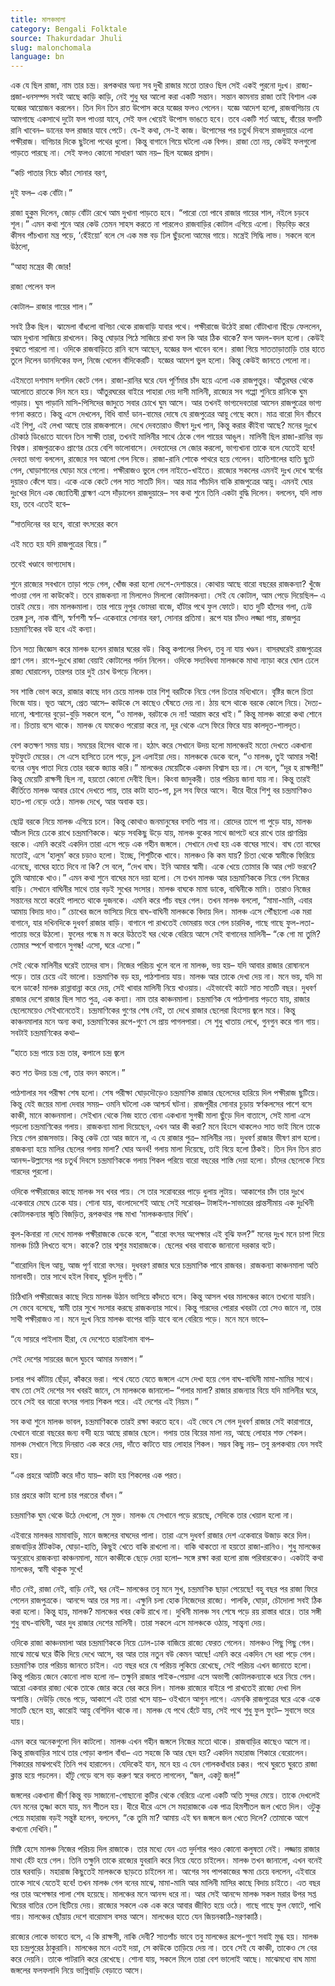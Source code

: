 ```yaml
---
title: মালঞ্চমালা
category: Bengali Folktale
source: Thakurdadar Jhuli
slug: malonchomala
language: bn
---
```


এক যে ছিল রাজা, নাম তার চন্দ্র। রূপকথার অন্য সব দুখী রাজার মতো তারও ছিল সেই একই পুরনো দুঃখ। রাজ্য-প্রজা-ধনসম্পদ সবই আছে কাড়ি কাড়ি, নেই শুধু ঘর আলো করা একটি সন্তান। সন্তান কামনায় রাজা তাই বিশাল এক যজ্ঞের আয়োজন করলেন। তিন দিন তিন রাত উপোস করে যজ্ঞের ফলও পেলেন। যজ্ঞে আদেশ হলো, রাজবাগিচায় যে আমগাছে একসাথে দুটো ফল পাওয়া যাবে, সেই ফল খেয়েই উপোস ভাঙতে হবে। তবে একটি শর্ত আছে, বাঁয়ের ফলটি রানি খাবেন– ডানের ফল রাজার যাবে পেটে। যে-ই কথা, সে-ই কাজ। উপোসের পর চতুর্থ দিবসে রাজদুয়ারে এলো পক্ষীরাজ। বাগিচার দিকে ছুটলো পথের ধুলো। কিন্তু বাগানে গিয়ে ঘটলো এক বিপদ। রাজা তো নয়, কেউই ফলগুলো পাড়তে পারছে না। সেই ফলও কোনো সাধারণ আম নয়– ছিল যজ্ঞের প্রসাদ।

“কচি পাতার নিচে কাঁচা সোনার বরণ,

দুই ফল– এক বোঁটা।”

রাজা হুকুম দিলেন, জোড় বোঁটা রেখে আম দুখানা পাড়তে হবে। “পারো তো পাবে রাজার গায়ের শাল, নইলে চড়বে শূল।” এমন কথা শুনে আর কেউ তেমন সাহস করতে না পারলেও রাজবাড়ির কোটাল এগিয়ে এলো। বিড়বিড় করে কীসব পাঁচখানা মন্ত্র পড়ে, ‘হেঁইয়ো’ বলে সে এক মস্ত বড় ঢিল ছুঁড়লো আমের গায়ে। মন্ত্রেই সিদ্ধি লাভ। সকলে বলে উঠলো,

“আহা মন্ত্রের কী জোর!

রাজা পেলেন ফল

কোটাল– রাজার গায়ের শাল।”

সবই ঠিক ছিল। ঝামেলা বাঁধলো বাগিচা থেকে রাজবাড়ি যাবার পথে। পক্ষীরাজে উঠেই রাজা বোঁটাখানা ছিঁড়ে ফেললেন, আম দুখানা সাজিয়ে রাখলেন। কিন্তু ঘোড়ার পিঠে সাজিয়ে রাখা ফল কি আর ঠিক থাকে? ফল অদল-বদল হলো। কেউই বুঝতে পারলো না। ওদিকে রাজবাড়িতে রানি বসে আছেন, যজ্ঞের ফল খাবেন বলে। রাজা গিয়ে সাততাড়াতাড়ি তার হাতে তুলে দিলেন ডানদিকের ফল, নিজে খেলেন বাঁদিকেরটি। যজ্ঞের আদেশ ভুল হলো। কিন্তু কেউই জানতে পেলো না।

এইমতো দশমাস দশদিন কেটে গেল। রাজা-রানির ঘরে যেন পূর্ণিমার চাঁদ হয়ে এলো এক রাজপুত্তুর। আঁতুরঘর থেকে আলোতে রাতকে দিন মনে হয়। আঁতুরঘরের বাইরে পাহারা দেয় দাসী মালিনী, রাজ্যের সব গপ্পো শুনিয়ে রানিকে ঘুম পাড়ায়। ঘুম পাড়ানি মাসি-পিসিদের জাদুতে সবার চোখে ঘুম আসে। আর তখনই ভাগ্যদেবতারা আসেন রাজপুত্রের ভাগ্য গণনা করতে। কিন্তু এসে দেখলেন, বিধি বাম! ডান-বামের দোষে যে রাজপুত্রের আয়ু গেছে কমে। মাত্র বারো দিন বাঁচবে এই শিশু, এই লেখা আছে তার রাজকপালে। দেখে দেবতারাও ভীষণ দুঃখ পান, কিন্তু করার কীইবা আছে? মনের দুঃখে চৌকাঠ ডিঙোতে যাবেন তিন সাক্ষী তারা, তখনই মালিনীর সাথে ঠেকে গেল পায়ের আঙুল। মালিনী ছিল রাজা-রানির বড় বিশ্বস্ত। রাজপুত্রকেও প্রাণের চেয়ে বেশি ভালোবাসে। দেবতাদের সে জোর করলো, ভাগ্যখানা তাকে বলে যেতেই হবে! দেবতা ভাগ্য বললেন, রাজ্যের সব আলো গেল নিভে। রাজা-রানি শোকে পাথরে হয়ে গেলেন। হাতিশালের হাতি ছুটে গেল, ঘোড়াশালের ঘোড়া মরে গেলো। পক্ষীরাজও ভুলে গেল নাইতে-খাইতে। রাজ্যের সকলের এমনই দুঃখ দেখে স্বর্গের দুয়ারও কেঁপে যায়। একে একে কেটে গেল সাত সাতটি দিন। আর মাত্র পাঁচদিন বাকি রাজপুত্রের আয়ু। এমনই ঘোর দুঃখের দিনে এক জ্যোতিষী ব্রাহ্মণ এসে দাঁড়ালেন রাজদুয়ারে– সব কথা শুনে তিনি একটা বুদ্ধি দিলেন। বললেন, যদি লাভ হয়, তবে এতেই হবে–

“সাতদিনের বর হবে, বারো বৎসরের কনে

এই মতে হয় যদি রাজপুত্রের বিয়ে।”

তবেই খণ্ডাবে ভাগ্যদোষ।

শুনে রাজ্যের সবখানে তাড়া পড়ে গেল, খোঁজ করা হলো দেশে-দেশান্তরে। কোথায় আছে বারো বছরের রাজকন্যা? খুঁজে পাওয়া গেল না কাউকেই। তবে রাজকন্যা না মিললেও মিললো কোটালকন্যা। সেই যে কোটাল, আম পেড়ে দিয়েছিল– এ তারই মেয়ে। নাম মালঞ্চমালা। তার পায়ে নুপূর ভোমরা বাজে, হাঁটার পথে ফুল ফোটে। হাত দুটি হাঁসের গলা, ঢেউ তরঙ্গ চুল, নাক বাঁশি, স্বর্ণশশী স্বর্ণ– একেবারে সোনার বরণ, সোনার প্রতিমা। রূপে যার চাঁদও লজ্জা পায়, রাজপুত্র চন্দ্রমাণিকের বউ হবে এই কন্যা।

তিন সত্য জিজ্ঞেস করে মালঞ্চ হলেন রাজার ঘরের বউ। কিন্তু কপালের লিখন, তবু না যায় খণ্ডন। বাসরঘরেই রাজপুত্রের প্রাণ গেল। রাগে-দুঃখে রাজা বেয়াই কোটালের গর্দান নিলেন। ওদিকে সদ্যবিধবা মালঞ্চকে মাথা ন্যাড়া করে ঘোল ঢেলে রাজ্য ঘোরালেন, তারপর তার দুই চোখ উপড়ে নিলেন।

সব শাস্তি ভোগ করে, রাজার কাছে দান চেয়ে মালঞ্চ তার শিশু বরটিকে নিয়ে গেল চিতার মধ্যিখানে। বৃষ্টির জলে চিতা ভিজে যায়। ভূত আসে, প্রেত আসে– কাউকে সে কাছেও ঘেঁষতে দেয় না। ঠায় বসে থাকে বরকে কোলে নিয়ে। দৈত্য-দানো, শ্মশানের বুড়ো-বুড়ি সকলে বলে, “ও মালঞ্চ, বরটাকে দে না! আরাম করে খাই।” কিন্তু মালঞ্চ কারো কথা শোনে না। চিতায় বসে থাকে। মালঞ্চ যে যমকেও পরোয়া করে না, দূর থেকে এসে ফিরে ফিরে যায় কালদূত-শালদূত।

বেশ কতক্ষণ সময় যায়। সময়ের হিসেব থাকে না। হঠাৎ করে সেখানে উদয় হলো মালঞ্চেরই মতো দেখতে একখানা ফুটফুটে মেয়ের। সে এসে হাসিতে ঢলে পড়ে, চুল এলাইয়া দেয়। মালঞ্চকে ডেকে বলে, “ও মালঞ্চ, তুই আমার সখী! বনের ওষুধ পাতা দিয়ে তোর বরকে জ্যান্ত করি।” মালঞ্চের মেয়েটিকে একদম বিশ্বাস হয় না। সে বলে, “দূর হ রাক্ষসী!” কিন্তু মেয়েটি রাক্ষসী ছিল না, হয়তো কোনো দেবীই ছিল। কিংবা জাদুকরী। তার পরিচয় জানা যায় না। কিন্তু তারই কীর্তিতে মালঞ্চ আবার চোখে দেখতে পায়, তার কাটা হাত-পা, চুল সব ফিরে আসে। ধীরে ধীরে শিশু বর চন্দ্রমাণিকও হাত-পা নেড়ে ওঠে। মালঞ্চ দেখে, আর অবাক হয়।

ছোট্ট বরকে নিয়ে মালঞ্চ এগিয়ে চলে। কিন্তু কোথাও জনমানুষের বসতি পায় না। রোদের তাপে গা পুড়ে যায়, মালঞ্চ আঁচল দিয়ে ঢেকে রাখে চন্দ্রমাণিককে। ঝড়ে সবকিছু উড়ে যায়, মালঞ্চ বুকের সাথে জাপটে ধরে রাখে তার প্রাণপ্রিয় বরকে। এমনি করেই একদিন তারা এসে পড়ে এক গহীন জঙ্গলে। সেখানে দেখা হয় এক বাঘের সাথে। বাঘ তো বাঘের মতোই, এসে ‘হালুম’ করে চড়াও হলো। ইচ্ছে, শিশুটিকে খাবে। মালঞ্চও কি কম যায়? চিতা থেকে স্বামীকে ফিরিয়ে এনেছে, বাঘের হাতে দিবে না কি? সে বলে, “দেখ বাঘ। ইনি আমার স্বামী। একে খেয়ে তোমার কি আর পেট ভরবে? তুমি আমাকে খাও।” এমন কথা শুনে বাঘের মনে দয়া হলো। সে তখন মালঞ্চ আর চন্দ্রমাণিককে নিয়ে গেল নিজের বাড়ি। সেখানে বাঘিনীর সাথে তার বড়ই সুখের সংসার। মালঞ্চ বাঘকে মামা ডাকে, বাঘিনীকে মামি। তারাও নিজের সন্তানের মতো করেই পালতে থাকে দুজনকে। এমনি করে পাঁচ বছর গেল। তখন মালঞ্চ বললো, “মামা-মামি, এবার আমায় বিদায় দাও।” চোখের জলে ভাসিয়ে দিয়ে বাঘ-বাঘিনী মালঞ্চকে বিদায় দিল। মালঞ্চ এসে পৌঁছালো এক মরা বাগানে, যার দখিনদিকে দুধবর্ণ রাজার বাড়ি। বাগানে পা রাখতেই ভোমরায় ভরে গেল চারদিক, গাছে গাছে ফুল-লতা-পাতায় ভরে উঠলো। ফুলের গন্ধে ম ম করে উঠতেই ঘর থেকে বেরিয়ে আসে সেই বাগানের মালিনী– “কে গো মা তুমি? তোমার স্পর্শে বাগানে সুগন্ধ! এসো, ঘরে এসো।”

সেই থেকে মালিনীর ঘরেই তাদের বাস। নিজের পরিচয় খুলে বলে না মালঞ্চ, ভয় হয়– যদি আবার রাজার রোষানলে পড়ে। তার চেয়ে এই ভালো। চন্দ্রমাণিক বড় হয়, পাঠশালায় যায়। মালঞ্চ আর তাকে দেখা দেয় না। মনে ভয়, যদি মা বলে ডাকে! মালঞ্চ রান্নাবান্না করে দেয়, সেই খাবার মালিনী নিয়ে খাওয়ায়। এইভাবেই কাটে সাত সাতটি বছর। দুধবর্ণ রাজার দেশে রাজার ছিল সাত পুত্র, এক কন্যা। নাম তার কাঞ্চনমালা। চন্দ্রমাণিক যে পাঠশালায় পড়তে যায়, রাজার ছেলেমেয়েও সেইখানেতেই। চন্দ্রমাণিকের গুণের শেষ নেই, তা দেখে রাজার ছেলেরা হিংসেয় জ্বলে মরে। কিন্তু কাঞ্চনমালার মনে অন্য কথা, চন্দ্রমাণিকের রূপে-গুণে সে প্রায় পাগলপারা। সে শুধু খাতায় লেখে, গুনগুন করে গান গায়। সবটাই চন্দ্রমাণিকের কথা–

“হাতে চন্দ্র পায়ে চন্দ্র তার, কপালে চন্দ্র জ্বলে

কত শত উদয় চন্দ্র গো, তার বদন কমলে।”

পাঠশালার সব পরীক্ষা শেষ হলো। শেষ পরীক্ষা ঘোড়দৌড়েও চন্দ্রমাণিক রাজার ছেলেদের হারিয়ে দিল পক্ষীরাজ ছুটিয়ে। কিন্তু যেই জয়ের মালা দেবার সময়– ওমনি ঘটলো এক আশ্চর্য ঘটনা। রাজপুরীর সোনার চূড়ায় স্বর্ণকলসের পাশে বসে কাঞ্চী, মানে কাঞ্চনমালা। সেইখান থেকে নিজ হাতে বোনা একখানা সুগন্ধী মালা ছুঁড়ে দিল বাতাসে, সেই মালা এসে পড়লো চন্দ্রমাণিকের গলায়। রাজকন্যা মালা দিয়েছেন, এখন আর কী করা? মনে হিংসে থাকলেও সাত ভাই মিলে তাকে নিয়ে গেল রাজসভায়। কিন্তু কেউ তো আর জানে না, এ যে রাজার পুত্র– মালিনীর নয়। দুধবর্ণ রাজার ভীষণ রাগ হলো। রাজকন্যা হয়ে মালির ছেলের গলায় মালা? ঘোর অনর্থ! গলায় মালা দিয়েছে, তাই বিয়ে হলো ঠিকই। তিন দিন তিন রাত আনন্দ-উল্লাসের পর চতুর্থ দিবসে চন্দ্রমাণিককে গলায় শিকল পরিয়ে বারো বছরের শাস্তি দেয়া হলো। চাঁদের ছেলেকে নিয়ে গারদের পুরলো।

ওদিকে পক্ষীরাজের কাছে মালঞ্চ সব খবর পায়। সে তার সরোবরের পাড়ে ধুলায় লুটায়। আকাশের চাঁদ তার দুঃখে একেবারে মেঘে ঢেকে যায়। শোনা যায়, বাংলাদেশেই আছে সেই সরোবর– টাঙ্গাইল-সাভারের প্রান্তসীমায় এক দুঃখিনী কোটালকন্যার স্মৃতি বিজড়িত, রূপকথার গন্ধ মাখা ‘মালঞ্চকন্যার দিঘি’।

কূল-কিনারা না দেখে মালঞ্চ পক্ষীরাজকে ডেকে বলে, “বারো বৎসর অপেক্ষার এই বুঝি ফল?” মনের দুঃখ মনে চাপা দিয়ে মালঞ্চ চিঠি লিখতে বসে। কাকে? তার শ্বশুর মহারাজকে। ছেলের খবর বাবাকে জানানো দরকার বটে।

“বারোদিন ছিল আয়ু, আজ পূর্ণ বারো বৎসর। দুধবরণ রাজার ঘরে চন্দ্রমাণিক পাবে রাজবর। রাজকন্যা কাঞ্চনমালা অতি মালাবতী। তার সাথে হইল বিবাহ, ঘুচিল দুর্গতি।”

চিঠিখানি পক্ষীরাজের কাছে দিয়ে মালঞ্চ উঠান ভাসিয়ে কাঁদতে বসে। কিন্তু আসল খবর মালঞ্চের কানে তখনো যায়নি। সে ভেবে বসেছে, স্বামী তার সুখে সংসার করছে রাজকন্যার সাথে। কিন্তু গারদের পোরার খবরটা তো সেও জানে না, তার সাথী পক্ষীরাজও না। মনে দুঃখ নিয়ে মালঞ্চ বাপের বাড়ি যাবে বলে বেরিয়ে পড়ে। মনে মনে ভাবে–

“যে সায়রে পাইলাম হীরা, যে দেশেতে হারাইলাম বাপ–

সেই দেশের সায়রের জলে ঘুচবে আমার মনস্তাপ।”

চলার পথ কাঁটায় ছেঁড়া, কাঁকরে ভরা। পথে যেতে যেতে জঙ্গলে এসে দেখা হয়ে গেল বাঘ-বাঘিনী মামা-মামির সাথে। বাঘ তো সেই দেশের সব খবরই জানে, সে মালঞ্চকে জানালো– “গলার মালা? রাজার রাজন্যার বিয়ে যদি মালিনীর ঘরে, তবে সেই বর বারো বৎসর গলায় শিকল পরে। এই দেশের এই নিয়ম।”

সব কথা শুনে মালঞ্চ ভাবল, চন্দ্রমাণিককে তারই রক্ষা করতে হবে। এই ভেবে সে গেল দুধবর্ণ রাজার সেই কারাগারে, যেখানে বারো বছরের জন্য বন্দী হয়ে আছে রাজার ছেলে। গলায় তার বিয়ের মালা নয়, আছে লোহার শক্ত শেকল। মালঞ্চ সেখানে গিয়ে দিনরাত এক করে দেয়, দাঁতে কাটতে যায় লোহার শিকল। সম্ভব কিছু নয়– তবু রূপকথায় যেন সবই হয়।

“এক প্রহরে আটটি করে দাঁত যায়– কাটা হয় শিকলের এক পরত।

চার প্রহরে কাটা হলো চার পরতের বাঁধন।”

চন্দ্রমাণিক ঘুম থেকে উঠে দেখলো, সে মুক্ত। মালঞ্চ যে সেখানে পড়ে রয়েছে, সেদিকে তার খেয়াল হলো না।

এইবারে মালঞ্চর মামাবাড়ি, মানে জঙ্গলের বাঘদের পালা। তারা এসে দুধবর্ণ রাজার দেশ একেবারে উজাড় করে দিল। রাজবাড়ির ঠাঁটকটক, ঘোড়া-হাতি, কিছুই খেতে বাকি রাখলো না। বাকি থাকতো না হয়তো রাজা-রানিও। শুধু মালঞ্চের অনুরোধে রাজকন্যা কাঞ্চনমালা, মানে কাঞ্চীকে ছেড়ে দেয়া হলো– সঙ্গে রক্ষা করা হলো রাজ পরিবারকেও। একটাই কথা মালঞ্চের, স্বামী থাকুক সুখে!

দাঁত নেই, রাজা নেই, বাড়ি নেই, ঘর নেই– মালঞ্চের তবু মনে সুখ, চন্দ্রমাণিক ছাড়া পেয়েছে! বহু বছর পর রাজা ফিরে পেলেন রাজপুত্রকে। আনন্দে আর তর সয় না। এক্ষুনি চলা হোক নিজেদের রাজ্যে। পালকি, ঘোড়া, চৌদোলা সবই ঠিক করা হলো। কিন্তু হায়, মালঞ্চ? মালঞ্চের খবর কেউ রাখে না। দুখিনী মালঞ্চ সব শেষে পড়ে রয় রাস্তার ধারে। তার সঙ্গী শুধু বাঘ-বাঘিনী, আর দুধ রাজার দেশের মালিনী। তারা সকলে এসে মালঞ্চকে ওঠায়, সান্ত্বনা দেয়।

ওদিকে রাজা কাঞ্চনমালা আর চন্দ্রমাণিককে নিয়ে ঢোল-ঢাক বাজিয়ে রাজ্যে ফেরত গেলেন। মালঞ্চও পিছু পিছু গেল। মাঝে মাঝে ঘরে উঁকি দিয়ে দেখে আসে, বর আর তার নতুন বউ কেমন আছে! এমনি করে একদিন সে ধরা পড়ে গেল। চন্দ্রমাণিক তার পরিচয় জানতে চাইল। এত বছর ধরে যে পরিচয় লুকিয়ে রেখেছে, সেই পরিচয় এখন জানাতে হলো। কিন্তু পরিচয় জেনে কোনো লাভ হলো না– তক্ষুনি রাজার পাইক-পেয়াদা এসে অভাগী কোটালকন্যাকে ধরে নিয়ে গেল। আরো একবার রাজ্য থেকে তাকে জোর করে বের করে দিল। মালঞ্চ রাজ্যের বাইরে পা রাখতেই রাজ্যে দেখা দিল অশান্তি। দেউড়ি ভেঙে পড়ে, আকাশে এই তারা খসে যায়– ওইখানে আগুন লাগে। এমনকি রাজপুত্রের ঘরে একে একে সাতটি ছেলে হয়, কারোই আয়ু বেশিদিন থাকে না। মালঞ্চ যে পথে হেঁটে যায়, সেই পথে শুধু ফুল ফুটে– সুবাসে ভরে যায়।

এমন করে অনেকগুলো দিন কাটলো। মালঞ্চ এখন গহীন জঙ্গলে নিজের মতো থাকে। রাজবাড়ির কাছেও আসে না। কিন্তু রাজবাড়ির সাথে তার পোড়া কপাল বাঁধা– এত সহজে কি আর ছেদ হয়? একদিন মহারাজ শিকারে বেরোলেন। শিকারের মাঝপথেই তিনি পথ হারালেন। যেদিকেই যান, মনে হয় এ যেন গোলকধাঁধার চক্কর। পথে ঘুরতে ঘুরতে রাজা ক্লান্ত হয়ে পড়লেন। হাঁটু গেড়ে বসে বড় করুণ স্বরে বলতে লাগলেন, “জল, একটু জল!”

জঙ্গলের একখানা জীর্ণ কিন্তু বড় সাজানো-গোছানো কুটির থেকে বেরিয়ে এলো একটি অতি সুন্দর মেয়ে। তাকে দেখলেই যেন মনের তৃষ্ণা কমে যায়, মন শীতল হয়। ধীরে ধীরে এসে সে মহারাজকে এক পাত্র হিমশীতল জল খেতে দিল। ওটুকু পেয়ে মহারাজ বড়ই সন্তুষ্ট হলেন, বললেন, “কে তুমি মা? আমায় এই ঘন জঙ্গলে জল খেতে দিলে? তোমাকে আগে কখনো দেখিনি।”

মিষ্টি হেসে মালঞ্চ নিজের পরিচয় দিল রাজাকে। তার মধ্যে যেন এত দুর্দশার পরও কোনো কলুষতা নেই। লজ্জায় রাজার মাথা হেঁট হয়ে গেল। তিনি তক্ষুনি তাকে রাজ্যের যুবরানি করে নিয়ে যেতে চাইলেন। মালঞ্চ তখন জানালো, এখন বনেই তার ঘরবাড়ি। মহারাজ কিছুতেই মালঞ্চকে ছাড়তে চাইলেন না। আগের সব পাপকাজের ক্ষমা চেয়ে বললেন, এইবারে তাকে সাথে যেতেই হবে! তখন মালঞ্চ গেল বনের মাঝে, মামা-মামি আর মালিনী মাসির কাছে বিদায় চাইতে। এত বছর পর তার অপেক্ষার পালা শেষ হয়েছে। মালঞ্চের মনে আনন্দ ধরে না। আর সেই আনন্দে মালঞ্চ সকল মরার উপর সপ্ত ঘিয়ের বাতির তেল ছিটিয়ে দেয়। রাজ্যের সকলে এক এক করে আবার জীবিত হয়ে ওঠে। গাছে গাছে ফুল ফোটে, পাখি গায়। মালঞ্চের ছোঁয়ায় দেশে বারোমাস বসন্ত আসে। মালঞ্চের হাতে যেন জিয়নকাঠি-মরণকাঠি।

রাজ্যের লোকে ভাবতে বসে, এ কি রাক্ষসী, নাকি দেবী? সাতপাঁচ ভাবে তবু মালঞ্চের রূপে-গুণে সবাই মুগ্ধ হয়। মালঞ্চ হয় চন্দ্রপুরের ঠাকুরানি। মালঞ্চের মনে এতই দয়া, সে কাউকে তাড়িয়ে দেয় না। তবে সেই যে কাঞ্চী, তাকেও সে বের করে দেয়নি। তাকে পাটরানি করে রেখেছে। শোনা যায়, সকলে মিলে তারা বেশ ভালোই আছে। মাঝেমধ্যে বাঘ মামা জঙ্গলের ফলফলাদি নিয়ে ভাগ্নিবাড়ি বেড়াতে আসে।
